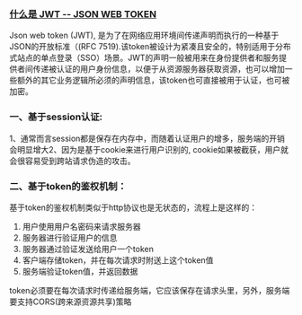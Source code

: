 ### [什么是 JWT -- JSON WEB TOKEN](https://www.jianshu.com/p/576dbf44b2ae)


Json web token (JWT), 是为了在网络应用环境间传递声明而执行的一种基于JSON的开放标准（(RFC 7519).该token被设计为紧凑且安全的，特别适用于分布式站点的单点登录（SSO）场景。JWT的声明一般被用来在身份提供者和服务提供者间传递被认证的用户身份信息，以便于从资源服务器获取资源，也可以增加一些额外的其它业务逻辑所必须的声明信息，该token也可直接被用于认证，也可被加密。

### 一、基于session认证:

​    1、通常而言session都是保存在内存中，而随着认证用户的增多，服务端的开销会明显增大
​    2、因为是基于cookie来进行用户识别的, cookie如果被截获，用户就会很容易受到跨站请求伪造的攻击。

### 二、基于token的鉴权机制：

基于token的鉴权机制类似于http协议也是无状态的，流程上是这样的：

1. 用户使用用户名密码来请求服务器
2. 服务器进行验证用户的信息
3. 服务器通过验证发送给用户一个token
4. 客户端存储token，并在每次请求时附送上这个token值
5. 服务端验证token值，并返回数据

token必须要在每次请求时传递给服务端，它应该保存在请求头里，另外，服务端要支持CORS(跨来源资源共享)策略